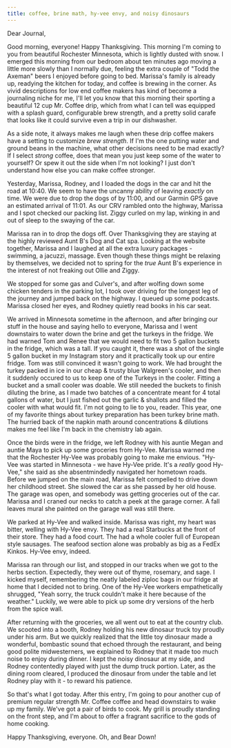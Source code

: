 ```yaml
---
title: coffee, brine math, hy-vee envy, and noisy dinosaurs
---
```


Dear Journal,

Good morning, everyone! Happy Thanksgiving. This morning I'm coming to
you from beautiful Rochester Minnesota, which is lightly dusted with
snow. I emerged this morning from our bedroom about ten minutes ago
moving a little more slowly than I normally due, feeling the extra
couple of "Todd the Axeman" beers I enjoyed before going to bed.
Marissa's family is already up, readying the kitchen for today, and
coffee is brewing in the corner. As vivid descriptions for low end
coffee makers has kind of become a journaling niche for me, I'll let you
know that this morning their sporting a beautiful 12 cup Mr. Coffee
drip, which from what I can tell was equipped with a splash guard,
configurable brew strength, and a pretty solid carafe that looks like it
could survive even a trip in our dishwasher.

As a side note, it always makes me laugh when these drip coffee makers
have a setting to customize *brew strength*. If I'm the one putting
water and ground beans in the machine, what other decisions need to be
mad exactly? If I select *strong* coffee, does that mean you just keep
some of the water to yourself? Or spew it out the side when I'm not
looking? I just don't understand how else you can make coffee stronger.

Yesterday, Marissa, Rodney, and I loaded the dogs in the car and hit the
road at 10:40. We seem to have the uncanny ability of leaving *exactly*
on time. We were due to drop the dogs of by 11:00, and our Garmin GPS
gave an estimated arrival of 11:01. As our CRV rambled onto the highway,
Marissa and I spot checked our packing list. Ziggy curled on my lap,
winking in and out of sleep to the swaying of the car.

Marissa ran in to drop the dogs off. Over Thanksgiving they are staying
at the highly reviewed Aunt B's Dog and Cat spa. Looking at the website
together, Marissa and I laughed at all the extra luxury packages -
swimming, a jacuzzi, massage. Even though these things might be relaxing
by themselves, we decided not to spring for the *true* Aunt B's
experience in the interest of not freaking out Ollie and Ziggy.

We stopped for some gas and Culver's, and after wolfing down some
chicken tenders in the parking lot, I took over driving for the longest
leg of the journey and jumped back on the highway. I queued up some
podcasts. Marissa closed her eyes, and Rodney quietly read books in his
car seat.

We arrived in Minnesota sometime in the afternoon, and after bringing
our stuff in the house and saying hello to everyone, Marissa and I went
downstairs to water down the brine and get the turkeys in the fridge. We
had warned Tom and Renee that we would need to fit two 5 gallon buckets
in the fridge, which was a tall. If you caught it, there was a shot of
the single 5 gallon bucket in my Instagram story and it practically took
up our entire fridge. Tom was still convinced it wasn't going to work.
We had brought the turkey packed in ice in our cheap & trusty blue
Walgreen's cooler, and then it suddenly occured to us to keep one of the
Turkeys in the cooler. Fitting a bucket and a small cooler was doable.
We still needed the buckets to finish diluting the brine, as I made two
batches of a concentrate meant for 4 total gallons of water, but I just
fished out the garlic & shallots and filled the cooler with what would
fit. I'm not going to lie to you, reader. This year, one of my favorite
things about turkey preparation has been turkey brine math. The hurried
back of the napkin math around concentrations & dilutions makes me feel
like I'm back in the chemistry lab again.

Once the birds were in the fridge, we left Rodney with his auntie Megan
and auntie Maya to pick up some groceries from Hy-Vee. Marissa warned me
that the Rochester Hy-Vee was probably going to make me envious. "Hy-Vee
was started in Minnesota - we have Hy-Vee pride. It's a *really* good
Hy-Vee," she said as she absentmindedly navigated her hometown roads.
Before we jumped on the main road, Marissa felt compelled to drive down
her childhood street. She slowed the car as she passed by her old house.
The garage was open, and somebody was getting groceries out of the car.
Marissa and I craned our necks to catch a peek at the garage corner. A
fall leaves mural she painted on the garage wall was still there.

We parked at Hy-Vee and walked inside. Marissa was right, my heart was
bitter, welling with Hy-Vee envy. They had a real Starbucks at the front
of their store. They had a food court. The had a whole cooler full of
European style sausages. The seafood section alone was probably as big
as a FedEx Kinkos. Hy-Vee envy, indeed.

Marissa ran through our list, and stopped in our tracks when we got to
the herbs section. Expectedly, they were out of thyme, rosemary, and
sage. I kicked myself, remembering the neatly labeled ziploc bags in our
fridge at home that I decided not to bring. One of the Hy-Vee workers
empathetically shrugged, "Yeah sorry, the truck couldn't make it here
because of the weather." Luckily, we were able to pick up some dry
versions of the herb from the spice wall.

After returning with the groceries, we all went out to eat at the
country club. We scooted into a booth, Rodney holding his new dinosaur
truck toy proudly under his arm. But we quickly realized that the little
toy dinosaur made a wonderful, bombastic sound that echoed through the
restaurant, and being good polite midwesterners, we explained to Rodney
that it made too much noise to enjoy during dinner. I kept the noisy
dinosaur at my side, and Rodney contentedly played with just the dump
truck portion. Later, as the dining room cleared, I produced the
dinosaur from under the table and let Rodney play with it - to reward
his patience.

So that's what I got today. After this entry, I'm going to pour another
cup of premium regular strength Mr. Coffee coffee and head downstairs to
wake up my family. We've got a pair of birds to cook. My grill is
proudly standing on the front step, and I'm about to offer a fragrant
sacrifice to the gods of home cooking.

Happy Thanksgiving, everyone. Oh, and Bear Down!

